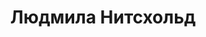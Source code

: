 ---
title: Людмила Нитсхольд
role: Ооо боже мой, фотографии такие чудесные...Я уже плачу...это так мило...Спасибо вам ещё раз! Вы волшебница⚘⚘⚘!!! Хочу выразить огромную благодарность команде Lastefoto! Я до сих пор нахожусь под впечатлений от фотографий... Они восхитительны!!! Виктория - внимательная, профессионал своего дела. Смело рекомендую их любой паре, которая хочет запечатлеть сказочные моменты своей жизни
organizations: []
bio: ""
interests: []
education: []
social: []
email: ""
highlight_name: false
superuser: false
user_groups:
    - Kliendid
---